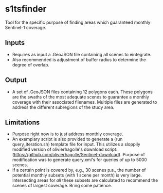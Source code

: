 # s1tsfinder

Tool for the specific purpose of finding areas which guaranteed monthly
Sentinel-1 coverage.

## Inputs

- Requires as input a .GeoJSON file containing all scenes to eintegrate.
- Also recommended is adjustment of buffer radius to determine the degree of
overlap.

## Output

 - A set of .GeoJSON files containing 12 polygons each. These polygons are
 the swaths of the most adequate scenes to guarantee a monthly coverage with
 their associated filenames. Multiple files are generated to address the
 different subregions of the study area.

## Limitations

 - Purpose right now is to just address monthly coverage.
 - An exemplary script is also provided to generate a (run query_iteration.sh)
 template file for input.
 This utilizes a sloppily modified version of olivierhagolle's download script: (https://github.com/olivierhagolle/Sentinel-download). Purpose of modification
 was to generate query.xml's for queries of up to 5000 scenes.
 - If a certain point is covered by, e.g., 30 scenes p.a., the number of
 potential monthly subsets (with 1 scene per month) is very large. Intersecting
 areas for *all* these subsets are calculated to recommend the scenes of largest
 coverage. Bring some patience.
